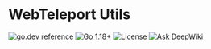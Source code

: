 # WebTeleport Utils

[![go.dev reference](https://img.shields.io/badge/go.dev-reference-007d9c?logo=go&logoColor=white)](https://pkg.go.dev/github.com/webteleport/utils?tab=doc)
[![Go 1.18+](https://img.shields.io/github/go-mod/go-version/webteleport/utils)](https://golang.org/dl/)
[![License](https://img.shields.io/github/license/webteleport/utils?color=%23000&style=flat-round)](https://github.com/webteleport/utils/blob/main/LICENSE)
[![Ask DeepWiki](https://deepwiki.com/badge.svg)](https://deepwiki.com/webteleport/utils)
